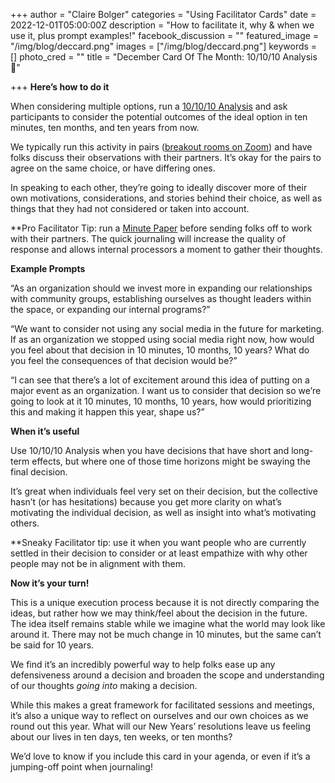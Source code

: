 +++
author = "Claire Bolger"
categories = "Using Facilitator Cards"
date = 2022-12-01T05:00:00Z
description = "How to facilitate it, why & when we use it, plus prompt examples!"
facebook_discussion = ""
featured_image = "/img/blog/deccard.png"
images = ["/img/blog/deccard.png"]
keywords = []
photo_cred = ""
title = "December Card Of The Month: 10/10/10 Analysis 💯"

+++
**Here’s how to do it**

When considering multiple options, run a [10/10/10 Analysis](https://www.facilitator.cards/cards/101010-analysis/) and ask participants to consider the potential outcomes of the ideal option in ten minutes, ten months, and ten years from now.

We typically run this activity in pairs ([breakout rooms on Zoom](https://virtual.facilitator.cards/10-10-10-analysis-on-zoom-sam-killermann)) and have folks discuss their observations with their partners. It’s okay for the pairs to agree on the same choice, or have differing ones.

In speaking to each other, they’re going to ideally discover more of their own motivations, considerations, and stories behind their choice, as well as things that they had not considered or taken into account.

\**Pro Facilitator Tip: run a [Minute Paper](https://www.facilitator.cards/cards/minute-papers/) before sending folks off to work with their partners. The quick journaling will increase the quality of response and allows internal processors a moment to gather their thoughts.

**Example Prompts**

“As an organization should we invest more in expanding our relationships with community groups, establishing ourselves as thought leaders within the space, or expanding our internal programs?”

“We want to consider not using any social media in the future for marketing. If as an organization we stopped using social media right now, how would you feel about that decision in 10 minutes, 10 months, 10 years? What do you feel the consequences of that decision would be?”

“I can see that there’s a lot of excitement around this idea of putting on a major event as an organization. I want us to consider that decision so we’re going to look at it 10 minutes, 10 months, 10 years, how would prioritizing this and making it happen this year, shape us?”

**When it’s useful**

Use 10/10/10 Analysis when you have decisions that have short and long-term effects, but where one of those time horizons might be swaying the final decision.

It’s great when individuals feel very set on their decision, but the collective hasn’t (or has hesitations) because you get more clarity on what’s motivating the individual decision, as well as insight into what’s motivating others.

\**Sneaky Facilitator tip: use it when you want people who are currently settled in their decision to consider or at least empathize with why other people may not be in alignment with them.

**Now it’s your turn!**

This is a unique execution process because it is not directly comparing the ideas, but rather how we may think/feel about the decision in the future. The idea itself remains stable while we imagine what the world may look like around it. There may not be much change in 10 minutes, but the same can’t be said for 10 years.

We find it’s an incredibly powerful way to help folks ease up any defensiveness around a decision and broaden the scope and understanding of our thoughts _going into_ making a decision.

While this makes a great framework for facilitated sessions and meetings, it’s also a unique way to reflect on ourselves and our own choices as we round out this year. What will our New Years’ resolutions leave us feeling about our lives in ten days, ten weeks, or ten months?

We’d love to know if you include this card in your agenda, or even if it’s a jumping-off point when journaling!